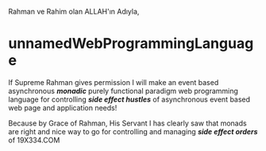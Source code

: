 Rahman ve Rahim olan ALLAH'ın Adıyla,

# unnamedWebProgrammingLanguage

 If Supreme Rahman gives permission I will make an event based asynchronous **_monadic_** purely functional paradigm web programming language for controlling **_side effect hustles_** of asynchronous event based web page and application needs!

Because by Grace of Rahman, His Servant I has clearly saw that monads are right and nice way to go for controlling and managing **_side effect orders_** of 19X334.COM
